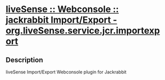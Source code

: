 # [liveSense :: Webconsole :: jackrabbit Import/Export - org.liveSense.service.jcr.importexport](http://github.com/liveSense/org.liveSense.service.jcr.importexport)

## Description
liveSense Import/Export Webconsole plugin for Jackrabbit
